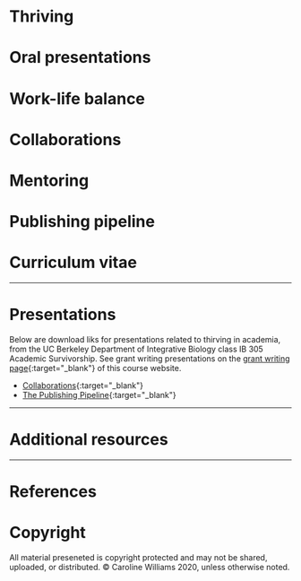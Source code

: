 # Thriving
# Oral presentations
# Work-life balance
# Collaborations
# Mentoring
# Publishing pipeline
# Curriculum vitae
***
# Presentations
Below are download liks for presentations related to thirving in academia, from the UC Berkeley Department of Integrative Biology class IB 305 Academic Survivorship. See grant writing presentations on the [grant writing page](https://academic-survivorship.github.io/grantwriting/){:target="_blank"} of this course website.

* [Collaborations](files/presentations/Week10_Collaborations.pdf){:target="_blank"}
* [The Publishing Pipeline](files/presentations/Week12_PeerReview.pdf){:target="_blank"}

***
# Additional resources

***
# References


# Copyright
All material preseneted is copyright protected and may not be shared, uploaded, or distributed. &copy; Caroline Williams 2020, unless otherwise noted. 







